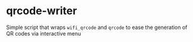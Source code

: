 # qrcode-writer

Simple script that wraps `wifi_qrcode` and `qrcode` to ease the generation of QR codes via interactive menu